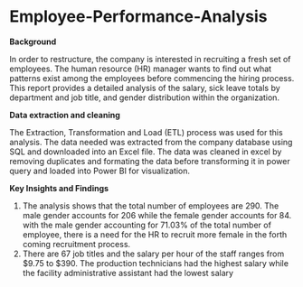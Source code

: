 # Employee-Performance-Analysis
**Background**


In order to restructure, the company is interested in recruiting a fresh set of employees. The human resource (HR) manager wants to find out what patterns exist among the employees before commencing the hiring process. This report provides a detailed analysis of the salary, sick leave totals by department and job title, and gender distribution within the organization.


**Data extraction and cleaning**



The Extraction, Transformation and Load (ETL) process was used for this analysis. The data needed was extracted from the company database using SQL and downloaded into an Excel file. The data was cleaned in excel by removing duplicates and formating the data before transforming it in power query and loaded into Power BI for visualization.


**Key Insights and Findings**
1. The analysis shows that the total number of employees are 290. The male gender accounts for 206  while the female gender accounts for 84. with the male gender accounting for 71.03% of the total number of employee, there is a need for the HR to recruit more female in the forth coming recruitment process.
2. There are 67 job titles and the salary per hour of the staff ranges from $9.75 to $390. The production technicians had the highest salary while the facility administrative assistant had the lowest salary
